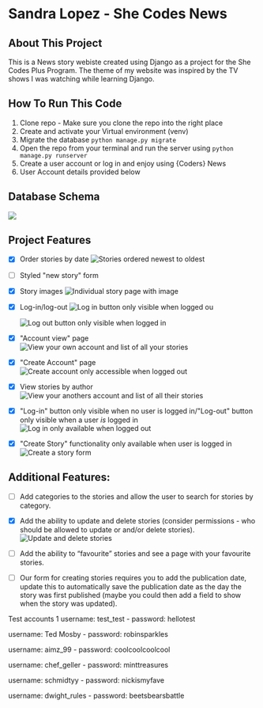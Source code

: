 # Sandra Lopez - She Codes News

## About This Project
This is a News story webiste created using Django as a project for the She Codes Plus Program. 
The theme of my website was inspired by the TV shows I was watching while learning Django.

## How To Run This Code

1. Clone repo - Make sure you clone the repo into the right place
2. Create and activate your Virtual environment (venv)
3. Migrate the database `python manage.py migrate`
4. Open the repo from your terminal and run the server using `python manage.py runserver`
5. Create a user account or log in and enjoy using {Coders} News
6. User Account details provided below

## Database Schema
![]( img/erd.png )

## Project Features
- [x] Order stories by date
    ![Stories ordered newest to oldest]( img/ScreenShot2023-12-17at11.03.09pm.png )

- [ ] Styled "new story" form

- [x] Story images
    ![Individual story page with image]( img/ScreenShot2023-12-17at11.04.28pm.png )

- [x] Log-in/log-out
    ![Log in button only visible when logged ou](img/ScreenShot2023-12-17at11.05.19pm.png )

    ![Log out button only visible when logged in](img/ScreenShot2023-12-17at11.06.02pm.png )

- [x] "Account view" page
    ![View your own account and list of all your stories](img/ScreenShot2023-12-17at11.07.09pm.png)

- [x] "Create Account" page
    ![Create account only accessible when logged out](img/ScreenShot2023-12-17at11.11.31pm.png)

- [x] View stories by author
    ![View your anothers account and list of all their stories](img/ScreenShot2023-12-17at11.07.45pm.png)

- [x] "Log-in" button only visible when no user is logged in/"Log-out" button
        only visible when a user *is* logged in
        ![Log in only available when logged out](img/ScreenShot2023-12-17at11.05.19pm.png)

- [x] "Create Story" functionality only available when user is logged in 
![Create a story form](img/ScreenShot2023-12-17at11.06.32pm.png)

## Additional Features:
- [ ] Add categories to the stories and allow the user to search for stories by
        category.

- [x] Add the ability to update and delete stories (consider permissions - who
        should be allowed to update or and/or delete stories).
    ![Update and delete stories](img/ScreenShot2023-12-17at11.08.46pm.png)

- [ ] Add the ability to “favourite” stories and see a page with your favourite
        stories.

- [ ] Our form for creating stories requires you to add the publication date,
        update this to automatically save the publication date as the day the
        story was first published (maybe you could then add a field to show
        when the story was updated).
         

Test accounts 1
username: test_test - password: hellotest

username: Ted Mosby - password: robinsparkles

username: aimz_99 - password: coolcoolcoolcool

username: chef_geller - password: minttreasures

username: schmidtyy - password: nickismyfave

username: dwight_rules - password: beetsbearsbattle
